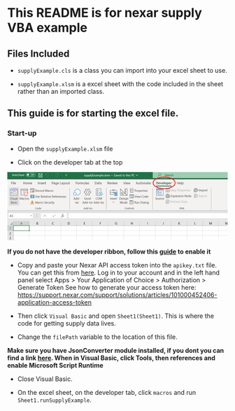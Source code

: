 # This README is for nexar supply VBA example

## Files Included

* `supplyExample.cls` is a class you can import into your excel sheet to use.

* `supplyExample.xlsm` is a excel sheet with the code included in the sheet rather than an imported class.

## This guide is for starting the excel file.

### Start-up 

* Open the `supplyExample.xlsm` file

* Click on the developer tab at the top

![](images/developerRibbon.png?raw=true)

**If you do not have the developer ribbon, follow this [guide](https://support.microsoft.com/en-gb/office/show-the-developer-tab-e1192344-5e56-4d45-931b-e5fd9bea2d45#:~:text=On%20the%20File%20tab%2C%20go,select%20the%20Developer%20check%20box) to enable it**

* Copy and paste your Nexar API access token into the `apikey.txt` file. You can get this from [here](https://portal.nexar.com/). Log in to your account and in the left hand panel select Apps > Your Application of Choice > Authorization > Generate Token
See how to generate your access token here: https://support.nexar.com/support/solutions/articles/101000452406-application-access-token

* Then click `Visual Basic` and open `Sheet1(Sheet1)`. This is where the code for getting supply data lives.

* Change the `filePath` variable to the location of this file.

**Make sure you have JsonConverter module installed, if you dont you can find a link [here](https://github.com/VBA-tools/VBA-JSON). When in Visual Basic, click Tools, then references and enable Microsoft Script Runtime**

* Close Visual Basic.

* On the excel sheet, on the developer tab, click `macros` and run `Sheet1.runSupplyExample`.
